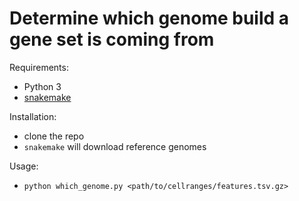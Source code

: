 # Determine which genome build a gene set is coming from

Requirements:
 * Python 3
 * [snakemake](https://snakemake.readthedocs.io/en/stable/)

Installation:
 * clone the repo
 * `snakemake` will download reference genomes

Usage:
 * `python which_genome.py <path/to/cellranges/features.tsv.gz>`


